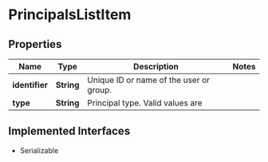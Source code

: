 

# PrincipalsListItem


## Properties

| Name | Type | Description | Notes |
|------------ | ------------- | ------------- | -------------|
|**identifier** | **String** | Unique ID or name of the user or group. |  |
|**type** | **String** | Principal type. Valid values are |  |


## Implemented Interfaces

* Serializable


